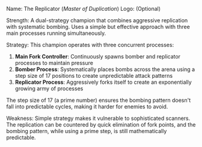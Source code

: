 Name: The Replicator (*Master of Duplication*)
Logo: (Optional)

Strength: A dual-strategy champion that combines aggressive replication with systematic bombing. Uses a simple but effective approach with three main processes running simultaneously.

Strategy: This champion operates with three concurrent processes:
1. **Main Fork Controller**: Continuously spawns bomber and replicator processes to maintain pressure
2. **Bomber Process**: Systematically places bombs across the arena using a step size of 17 positions to create unpredictable attack patterns
3. **Replicator Process**: Aggressively forks itself to create an exponentially growing army of processes

The step size of 17 (a prime number) ensures the bombing pattern doesn't fall into predictable cycles, making it harder for enemies to avoid.

Weakness: Simple strategy makes it vulnerable to sophisticated scanners. The replication can be countered by quick elimination of fork points, and the bombing pattern, while using a prime step, is still mathematically predictable. 